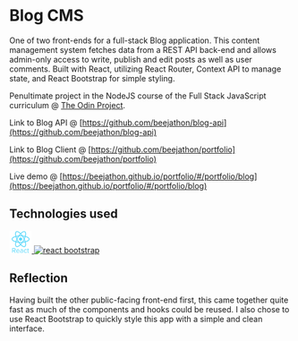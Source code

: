 # Blog CMS

One of two front-ends for a full-stack Blog application. This content management system fetches data from a REST API back-end and allows admin-only access to write, publish and edit posts as well as user comments. Built with React, utilizing React Router, Context API to manage state, and React Bootstrap for simple styling.

Penultimate project in the NodeJS course of the Full Stack JavaScript curriculum @ [The Odin Project](https://www.theodinproject.com/lessons/nodejs-blog-api).

Link to Blog API @ [https://github.com/beejathon/blog-api](https://github.com/beejathon/blog-api)

Link to Blog Client @ [https://github.com/beejathon/portfolio](https://github.com/beejathon/portfolio)

Live demo @ [https://beejathon.github.io/portfolio/#/portfolio/blog](https://beejathon.github.io/portfolio/#/portfolio/blog)

## Technologies used

<p align="left"> 
<a href="https://reactjs.org/" target="_blank"> <img src="https://raw.githubusercontent.com/devicons/devicon/master/icons/react/react-original-wordmark.svg" alt="react" width="40" height="40"/> </a>
<a href="https://react-bootstrap.netlify.app/" target="_blank"> <img src="https://cdn.jsdelivr.net/gh/devicons/devicon/icons/bootstrap/bootstrap-plain-wordmark.svg" alt="react bootstrap" width="40" height="40" /> </a>
</p>

## Reflection

Having built the other public-facing front-end first, this came together quite fast as much of the components and hooks could be reused. I also chose to use React Bootstrap to quickly style this app with a simple and clean interface.
